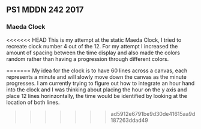 ## PS1 MDDN 242 2017

### Maeda Clock

<<<<<<< HEAD
This is my attempt at the static Maeda Clock, 
I tried to recreate clock number 4 out of the 12.
For my attempt I increased the amount of spacing between 
the time display and also made the colors random rather
than having a progression through different colors.

=======
My idea for the clock is to have 60 lines across a canvas, 
each represents a minute and will slowly move down the canvas
as the minute progresses. I am currently trying to figure out
how to integrate an hour hand into the clock and I was thinking
about placing the hour on the y axis and place 12 lines horinzontally,
the time would be identified by looking at the location of both lines.
>>>>>>> ad5912e6791be9d30de41615aa9d187263ddad49
